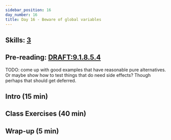 ```yaml
---
sidebar_position: 16
day_number: 16
title: Day 16 - Beware of global variables
---
```


## Skills: [3](/skills/#(3))

## Pre-reading: [DRAFT:9.1.8.5.4](https://dbp.io/static/dcic/intro-python.html#(part._.Testing_and_variables_that_can_change))

TODO: come up with good examples that have reasonable pure alternatives. Or
maybe show how to test things that do need side effects? Though perhaps that
should get deferred.

## Intro (15 min)

## Class Exercises (40 min)

## Wrap-up (5 min)


